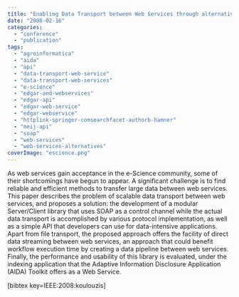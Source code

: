 ```yaml
---
title: "Enabling Data Transport between Web Services through alternative protocols and Streaming"
date: "2008-02-16"
categories:
  - "conference"
  - "publication"
tags:
  - "agroinformatica"
  - "aida"
  - "api"
  - "data-transport-web-service"
  - "data-transport-web-services"
  - "e-science"
  - "edgar-and-webservices"
  - "edgar-api"
  - "edgar-web-service"
  - "edgar-webservice"
  - "httplink-springer-comsearchfacet-authorb-hamner"
  - "meij-api"
  - "soap"
  - "web-services"
  - "web-services-alternatives"
coverImage: "escience.png"
---
```


As web services gain acceptance in the e-Science community, some of their shortcomings have begun to appear. A significant challenge is to find reliable and efficient methods to transfer large data between web services. This paper describes the problem of scalable data transport between web services, and proposes a solution: the development of a modular Server/Client library that uses SOAP as a control channel while the actual data transport is accomplished by various protocol implementation, as well as a simple API that developers can use for data-intensive applications. Apart from file transport, the proposed approach offers the facility of direct data streaming between web services, an approach that could benefit workflow execution time by creating a data pipeline between web services. Finally, the performance and usability of this library is evaluated, under the indexing application that the Adaptive Information Disclosure Application (AIDA) Toolkit offers as a Web Service.

\[bibtex key=IEEE:2008:koulouzis\]
